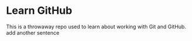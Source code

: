 # Learn GitHub

This is a throwaway repo used to learn about working with Git and GitHub.
add another sentence
